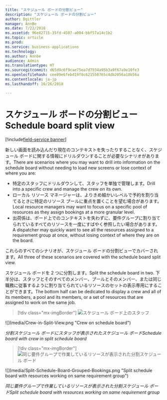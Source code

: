 ```yaml
---
title: "スケジュール ボードの分割ビュー"
description: "スケジュール ボードの分割ビュー"
author: Dgittler
manager: AnnBe
ms.date: 7/22/2018
ms.assetid: 96e82715-35fd-4587-a004-bbf57a14c1b2
ms.topic: article
ms.prod: 
ms.service: business-applications
ms.technology: 
ms.author: Annbe
audience: Admin
ms.translationtype: HT
ms.sourcegitcommit: d65d9c6f9cae75ea7d7934a95b3a9f67a9e10fe3
ms.openlocfilehash: cee89e6febd19f8c621550765c4db2056a10b56a
ms.contentlocale: ja-jp
ms.lasthandoff: 10/26/2018

---
```





#  <a name="schedule-board-split-view"></a><span data-ttu-id="0599b-103">スケジュール ボードの分割ビュー</span><span class="sxs-lookup"><span data-stu-id="0599b-103">Schedule board split view</span></span>

[!include[field-service banner](../../../includes/field-service.md)]


<span data-ttu-id="0599b-104">新しい画面を読み込んだり現在のコンテキストを失ったりすることなく、スケジュール ボードに関する情報にドリルダウンすることが必要なシナリオがあります。</span><span class="sxs-lookup"><span data-stu-id="0599b-104">There are scenarios where you may want to drill into information on the schedule board without needing to load new screens or lose context of where you are:</span></span>

*   <span data-ttu-id="0599b-105">特定のスタッフにドリルダウンして、スタッフを単独で管理します。</span><span class="sxs-lookup"><span data-stu-id="0599b-105">Drill into a specific crew and manage the crew on its own.</span></span> 
*   <span data-ttu-id="0599b-106">ローカル リソース マネージャーは、よりきめ細かいレベルで予約を割り当てるときに特定のリソース プールに重点を置くことを望む場合があります。</span><span class="sxs-lookup"><span data-stu-id="0599b-106">Local resource managers may want to focus on a specific pool of resources as they assign bookings at a more granular level.</span></span>
*   <span data-ttu-id="0599b-107">出荷係は、ボード上でのコンテキストを失わずに、要件グループに割り当てられているすべてのリソースを一度にすばやく参照したい場合があります。</span><span class="sxs-lookup"><span data-stu-id="0599b-107">A dispatcher may quickly want to see all the resources assigned to a requirement group at once, without losing context of where they are on the board.</span></span>

<span data-ttu-id="0599b-108">これらのすべてのシナリオが、スケジュール ボードの分割ビューでカバーされます。</span><span class="sxs-lookup"><span data-stu-id="0599b-108">All three of these scenarios are covered with the schedule board split view.</span></span>

<span data-ttu-id="0599b-109">スケジュール ボードを 2 つに分割します。</span><span class="sxs-lookup"><span data-stu-id="0599b-109">Split the schedule board in two.</span></span> <span data-ttu-id="0599b-110">下半分は、スタッフとそのすべてのメンバー、プールとそのメンバー、または同じ職務に従事するように割り当てられているリソースのセットの表示専用にすることができます。</span><span class="sxs-lookup"><span data-stu-id="0599b-110">The bottom half can be dedicated to display a crew and all of its members, a pool and its members, or a set of resources that are assigned to work on the same job.</span></span>

> [!div class="mx-imgBorder"]
> <span data-ttu-id="0599b-111">![](media/Crew-in-Split-View.png "スケジュール ボード上のスタッフ")
<!-- picture --></span><span class="sxs-lookup"><span data-stu-id="0599b-111">![](media/Crew-in-Split-View.png "Crew on schedule board")
<!-- picture --></span></span>

<span data-ttu-id="0599b-112">*分割スケジュール ボードにスタッフが表示されたスケジュール ボード*</span><span class="sxs-lookup"><span data-stu-id="0599b-112">*Schedule board with crew in split schedule board*</span></span>

> [!div class="mx-imgBorder"]
> <span data-ttu-id="0599b-113">![](media/Split-Schedule-Board-Grouped-Bookings.png "同じ要件グループで作業しているリソースが表示された分割スケジュール ボード")
<!-- picture --></span><span class="sxs-lookup"><span data-stu-id="0599b-113">![](media/Split-Schedule-Board-Grouped-Bookings.png "Split schedule board with resources working on same requirement group")
<!-- picture --></span></span>

<span data-ttu-id="0599b-114">*同じ要件グループで作業しているリソースが表示された分割スケジュール ボード*</span><span class="sxs-lookup"><span data-stu-id="0599b-114">*Split schedule board with resources working on same requirement group*</span></span>

